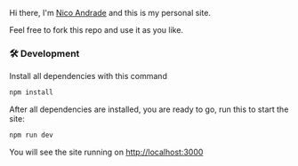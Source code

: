 Hi there, I'm [Nico Andrade](https://nicoandrade.com) and this is my personal site.

Feel free to fork this repo and use it as you like.

### 🛠 Development

Install all dependencies with this command

```bash
npm install
```

After all dependencies are installed, you are ready to go, run this to start the site:

```bash
npm run dev
```

You will see the site running on [http://localhost:3000](http://localhost:3000)

